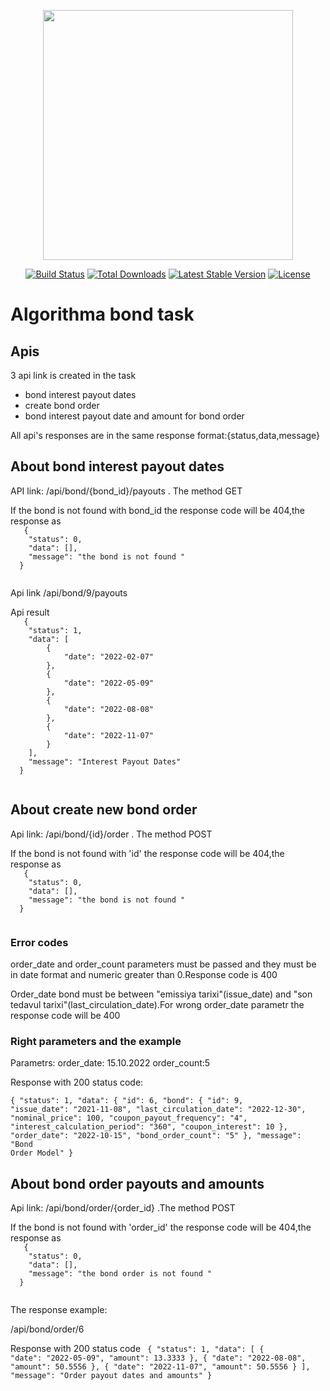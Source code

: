 <p align="center"><a href="https://laravel.com" target="_blank"><img src="https://raw.githubusercontent.com/laravel/art/master/logo-lockup/5%20SVG/2%20CMYK/1%20Full%20Color/laravel-logolockup-cmyk-red.svg" width="400"></a></p>

<p align="center">
<a href="https://travis-ci.org/laravel/framework"><img src="https://travis-ci.org/laravel/framework.svg" alt="Build Status"></a>
<a href="https://packagist.org/packages/laravel/framework"><img src="https://poser.pugx.org/laravel/framework/d/total.svg" alt="Total Downloads"></a>
<a href="https://packagist.org/packages/laravel/framework"><img src="https://poser.pugx.org/laravel/framework/v/stable.svg" alt="Latest Stable Version"></a>
<a href="https://packagist.org/packages/laravel/framework"><img src="https://poser.pugx.org/laravel/framework/license.svg" alt="License"></a>
</p>

# Algorithma bond task

## Apis
  3 api link is created in the task
  - bond interest payout dates
  - create bond order
  - bond interest payout date and amount for bond order
  
  All api's responses are in the same response format:{status,data,message}

## About bond interest payout dates

  <p> API link: /api/bond/{bond_id}/payouts . The method GET</p>
  <p> If the bond is not found with bond_id the response code will be 404,the response as 
  <code>
   {
    "status": 0,
    "data": [],
    "message": "the bond is not found "
  }
  </code>
  <p> Api link /api/bond/9/payouts </p>
   Api result
   <code>
   {
    "status": 1,
    "data": [
        {
            "date": "2022-02-07"
        },
        {
            "date": "2022-05-09"
        },
        {
            "date": "2022-08-08"
        },
        {
            "date": "2022-11-07"
        }
    ],
    "message": "Interest Payout Dates"
  }
  </code>
   
## About create new  bond order

  <p> Api link: /api/bond/{id}/order . The method POST</p>
  <p> If the bond is not found with 'id' the response code will be 404,the response as 
  <code>
   {
    "status": 0,
    "data": [],
    "message": "the bond is not found "
  }
  </code>

### Error codes
<p>order_date and order_count parameters must be passed and they must be in date format and numeric greater than 0.Response code is 400 
</p>
<p>Order_date bond must be between  "emissiya tarixi"(issue_date) and "son tedavul tarixi"(last_circulation_date).For wrong order_date parametr the response code will be 400 </p> 

### Right parameters and the example

 Parametrs: order_date: 15.10.2022 order_count:5

 Response with 200 status code: 

 <code>{ "status": 1, "data": { "id": 6, "bond": { "id": 9, "issue_date": "2021-11-08", "last_circulation_date": "2022-12-30", "nominal_price": 100, "coupon_payout_frequency": "4", "interest_calculation_period": "360", "coupon_interest": 10 }, "order_date": "2022-10-15", "bond_order_count": "5" }, "message": "Bond Order Model" } 
 </code>

 ## About bond order payouts and amounts

 <p> Api link: /api/bond/order/{order_id} .The method POST </p>
  <p> If the bond is not found with 'order_id' the response code will be 404,the response as 
  <code>
   {
    "status": 0,
    "data": [],
    "message": "the bond order is not found "
  }
  </code>

  The response example:

   /api/bond/order/6

   Response with 200 status code
  <code>
    {
    "status": 1,
    "data": [
        {
            "date": "2022-05-09",
            "amount": 13.3333
        },
        {
            "date": "2022-08-08",
            "amount": 50.5556
        },
        {
            "date": "2022-11-07",
            "amount": 50.5556
        }
    ],
    "message": "Order payout dates and amounts"
}
  </code>

  